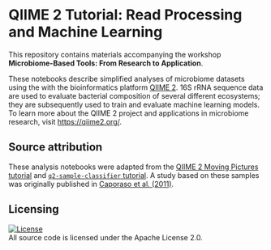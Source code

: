 # QIIME 2 Tutorial: Read Processing and Machine Learning

This repository contains materials accompanying the workshop **Microbiome-Based Tools: From Research to Application**.

These notebooks describe simplified analyses of microbiome datasets using the with the bioinformatics platform [QIIME 2](https://qiime2.org/). 16S rRNA sequence data are used to evaluate bacterial composition of several different ecosystems; they are subsequently used to train and evaluate machine learning models. To learn more about the QIIME 2 project and applications in microbiome research, visit https://qiime2.org/.

## Source attribution

These analysis notebooks were adapted from the [QIIME 2 Moving Pictures tutorial](https://docs.qiime2.org/2023.9/tutorials/moving-pictures/) and [`q2-sample-classifier` tutorial](https://docs.qiime2.org/2023.9/tutorials/sample-classifier/). A study based on these samples was originally published in [Caporaso et al. (2011)](https://www.ncbi.nlm.nih.gov/pubmed/21624126).

## Licensing

[![License](https://img.shields.io/badge/License-Apache%202.0-blue.svg)](https://opensource.org/licenses/Apache-2.0)<br>
All source code is licensed under the Apache License 2.0.
